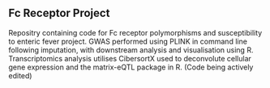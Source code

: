 ## Fc Receptor Project
Repositry containing code for Fc receptor polymorphisms and susceptibility to enteric fever project.
GWAS performed using PLINK in command line following imputation, with downstream analysis and visualisation using R.
Transcriptomics analysis utilises CibersortX used to deconvolute cellular gene expression and the matrix-eQTL package in R.
(Code being actively edited)
